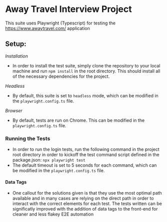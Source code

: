 # Away Travel Interview Project

This suite uses Playwright (Typescript) for testing the https://www.awaytravel.com/ application

## Setup:
_Installation_
- In order to install the test suite, simply clone the repository to your local machine and run `npm install` in the root directory. This should install all of the necessary dependencies for the project.

_Headless_
- By default, this suite is set to `headless` mode, which can be modified in the `playwright.config.ts` file.

_Browser_
- By default, tests are run on Chrome. This can be modified in the `playwright.config.ts` file.

### Running the Tests
- In order to run the login tests, run the following command in the project root directory in order to kickoff the test command script defined in the package.json: 
    `npx playwright test` 
- The default timeout is set to 5 seconds for each command, which can be modified in the `playwright.config.ts` file.

#### Data Tags
- One callout for the solutions given is that they use the most optimal path available and in many cases are relying on the direct path in order to interact with the correct elements for each test. The tests written can be significatly improved with the addition of data tags to the front-end for cleaner and less flakey E2E automation 